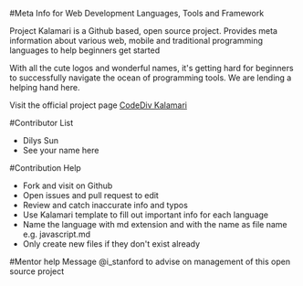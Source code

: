 #Meta Info for Web Development Languages, Tools and Framework

Project Kalamari is a Github based, open source project. Provides meta information about various web, mobile and traditional programming languages to help beginners get started

With all the cute logos and wonderful names, it's getting hard for beginners to successfully navigate the ocean of programming tools. We are lending a helping hand here.

Visit the official project page
[CodeDiv Kalamari](http://codediv.com/kalamari.php)

#Contributor List
- Dilys Sun
- See your name here

#Contribution Help
- Fork and visit on Github
- Open issues and pull request to edit
- Review and catch inaccurate info and typos
- Use Kalamari template to fill out important info for each language
- Name the language with md extension and with the name as file name e.g. javascript.md
- Only create new files if they don't exist already

#Mentor help
Message @i_stanford to advise on management of this open source project